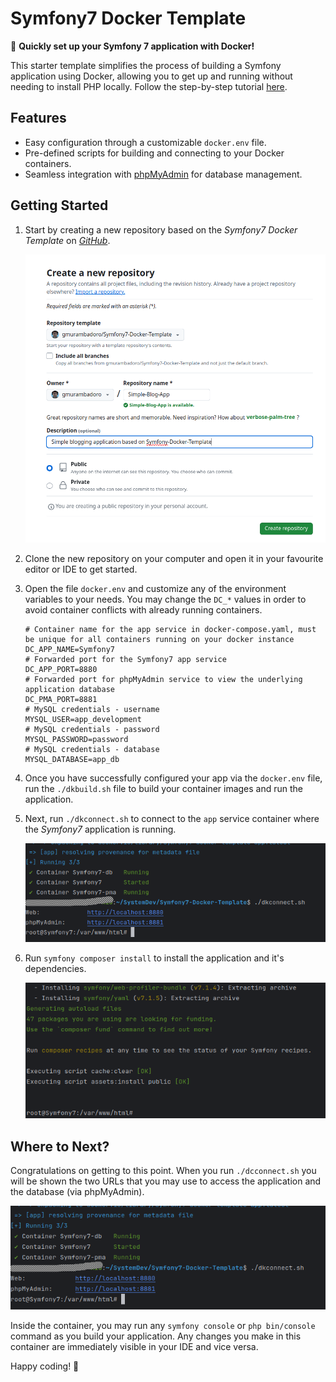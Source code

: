 # Symfony7 Docker Template

🚀 **Quickly set up your Symfony 7 application with Docker!**

This starter template simplifies the process of building a Symfony application using Docker, allowing you to get up and
running without needing to install PHP locally. Follow the step-by-step
tutorial [here](https://kumoitech.xyz/blog/how-to-start-a-symfony-7-application-with-docker-without-having-php-locally-installed-on-your-machine).

## Features

- Easy configuration through a customizable `docker.env` file.
- Pre-defined scripts for building and connecting to your Docker containers.
- Seamless integration with [phpMyAdmin](https://www.phpmyadmin.net/) for database management.

## Getting Started

1. Start by creating a new repository based on the *Symfony7 Docker Template* on *[GitHub](https://github.com)*.

   ![New Repository](new-repository.png)

2. Clone the new repository on your computer and open it in your favourite editor or IDE to get started.
3. Open the file `docker.env` and customize any of the environment variables to your needs. You may change the `DC_*`
   values in order to avoid container conflicts with already running containers.

    ```shell
    # Container name for the app service in docker-compose.yaml, must be unique for all containers running on your docker instance
    DC_APP_NAME=Symfony7
    # Forwarded port for the Symfony7 app service
    DC_APP_PORT=8880
    # Forwarded port for phpMyAdmin service to view the underlying application database
    DC_PMA_PORT=8881
    # MySQL credentials - username
    MYSQL_USER=app_development
    # MySQL credentials - password
    MYSQL_PASSWORD=password
    # MySQL credentials - database
    MYSQL_DATABASE=app_db
    ``` 

4. Once you have successfully configured your app via the `docker.env` file, run the `./dkbuild.sh` file to build your
   container images and run the application.
5. Next, run `./dkconnect.sh` to connect to the `app` service container where the *Symfony7* application is running.

   ![Connecting to Symfony7 container](dkconnect-img.png)

6. Run `symfony composer install` to install the application and it's dependencies.

   ![Installation of application and composer packages](dkconnect-install.png)

## Where to Next?

Congratulations on getting to this point. When you run `./dcconnect.sh` you will be shown the two URLs that you may use
to access the application and the database (via phpMyAdmin).

![Connecting to Symfony7 container](dkconnect-img.png)

Inside the container, you may run any `symfony console` or `php bin/console` command as you build your application. Any
changes you make in this container are
immediately visible in your IDE and vice versa.

Happy coding! 🎉

